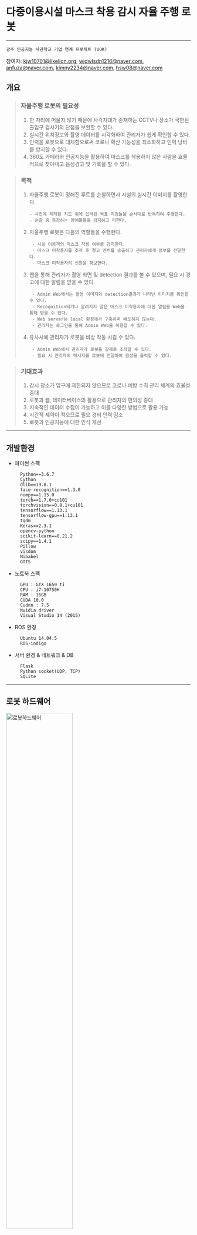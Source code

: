 # 다중이용시설 마스크 착용 감시 자율 주행 로봇

-------------------------------------------------------------------------------------------------------------------------
``` 
광주 인공지능 사관학교 기업 연계 프로젝트 (UOK)
```

참여자: kjw10701@likelion.org, wjdwlsdn1216@naver.com, anfuza@naver.com, kimny2234@naver.com, hsw08@naver.com


## 개요
> ### 자율주행 로봇의 필요성
> 1. 한 자리에 머물지 않기 때문에 사각지대가 존재하는 CCTV나 장소가 국한된 출입구 검사기의 단점을 보완할 수 있다.
> 2. 실시간 위치정보와 촬영 데이터를 시각화하여 관리자가 쉽게 확인할 수 있다.
> 3. 인력을 로봇으로 대체함으로써 코로나 확산 가능성을 최소화하고 인력 낭비를 방지할 수 있다.
> 4. 360도 카메라와 인공지능을 활용하여 마스크를 착용하지 않은 사람을 효율적으로 찾아내고 음성경고 및 기록을 할 수 있다.


> ### 목적
> 1. 자율주행 로봇이 정해진 루트를 순찰하면서 시설의 실시간 이미지를 촬영한다.
>
>        - 사전에 제작된 지도 위에 입력된 목표 지점들을 순서대로 반복하여 주행한다.
>        - 순찰 중 등장하는 장애물들을 감지하고 피한다.
>
> 2. 자율주행 로봇은 다음의 역할들을 수행한다.
>
>         - 시설 이용객의 마스크 착용 여부를 감지한다.
>         - 마스크 미착용자를 추적 후 경고 멘트를 송출하고 관리자에게 정보를 전달한다.
>         - 마스크 미착용자의 신원을 확보한다.
>
> 3. 웹을 통해 관리자가 촬영 화면 및 detection 결과를 볼 수 있으며, 필요 시 경고에 대한 알림을 받을 수 있다.
>
>         - Admin Web에서는 촬영 이미지와 detection결과가 나타난 이미지를 확인할 수 있다.
>         - Recognition되거나 알려지지 않은 마스크 미착용자에 대한 알림을 Web을 통해 받을 수 있다.
>         - Web server는 local 환경에서 구축하며 배포하지 않는다.
>         - 관리자는 로그인을 통해 Admin Web을 이용할 수 있다.
>
> 4. 유사시에 관리자가 로봇을 비상 작동 시킬 수 있다.
>
>         - Admin Web에서 관리자가 로봇을 강제로 조작할 수 있다.
>         - 필요 시 관리자의 메시지를 로봇에 전달하여 음성을 출력할 수 있다.

>
> ### 기대효과
> 1. 감시 장소가 입구에 제한되지 않으므로 코로나 예방 수칙 관리 체계의 효율성 증대
> 2. 로봇과 웹, 데이터베이스의 활용으로 관리자의 편의성 증대
> 3. 지속적인 데이터 수집이 가능하고 이를 다양한 방법으로 활용 가능
> 4. 시간적 제약이 적으므로 필요 경비 인력 감소
> 5. 로봇과 인공지능에 대한 인식 개선

----------------------------------------------------------------------------------------------------

## 개발환경

+ 파이썬 스펙

        Python==3.6.7
        Cython
        dlib==19.8.1
        face-recognition==1.3.0
        numpy==1.15.0
        torch==1.7.0+cu101
        torchvision==0.8.1+cu101
        tensorflow==1.13.1
        tensorflow-gpu==1.13.1
        tqdm
        Keras==2.3.1
        opencv-python
        scikit-learn==0.21.2
        scipy==1.4.1
        Pillow
        visdom
        Nibabel
        GTTS


+ 노트북 스펙

        GPU : GTX 1650 ti
        CPU : i7-10750H
        RAM : 16GB
        CUDA 10.0
        Cudnn : 7.5
        Nvidia driver
        Visual Studio 14 (2015)
        
+ ROS 환경

        Ubuntu 14.04.5
        ROS-indigo 
        
+ 서버 환경 & 네트워크 & DB

        Flask
        Python socket(UDP, TCP)
        SQLite

---------------------------------------------------------------------------------------------------------------------

## 로봇 하드웨어
<img src="/README_img/로봇하드웨어.PNG" width="60%" height="60%" title="로봇하드웨어" alt="로봇하드웨어"></img>    
 
---------------------------------------------------------------------------------------------------------------------

## 전체 시스템 디자인 
![Sytem_Design](/README_img/시스템디자인.PNG "시스템디자인")

---------------------------------------------------------------------------------------------------------------------

## 전체 프로세스 알고리즘
![전체프로세스](/README_img/전체프로세스.PNG "전체프로세스")

---------------------------------------------------------------------------------------------------------------------

## 파트 별 설명    
 1. [Panorama Camera](https://github.com/SW-H/Autonomous_Driving_Security_Robot/blob/main/README_hyperlink/PanoramaCamera.md)
 ---------------------------------------------------------------------------------------------------------------------
 2. AI model 
> 로봇에 장착된 카메라를 통해 수집된 이미지에서 목표한 기획에 맞게끔 자율주행 로봇의 움직임을 결정할 데이터를 도출하기 위해 다음과 같은 인공지능 모델들을 사용하였다.    
>  
>> + Mask Detection (YOLO v4) – Custom Data      
   파노라마 카메라로 수집한 이미지에서 마스크를 쓴 사람과 안 쓴 사람, 잘못 쓴 사람의 얼굴을 detection해내기 위한 CNN모델이다.   Kaggle에서 제공하는 VOC format의 Mask Detection Dataset을 convert2Yolo 툴을 이용해  YOLO에 맞는 데이터 형식으로 변환 후, Google Colab Pro 환경에서 직접 모델을 train시켜 weights값을 생성하였다.   이미지에서 마스크를 쓴 얼굴(with_mask), 마스크를 쓰지 않은 얼굴( without_mask), 마스크를 제대로 쓰지 않은 얼굴(mask_weared_incorrect)을 찾아낸다.               
   ![model_training](/README_img/model_training.PNG "model_training")    ↳ Colab Pro에서 진행한 model training이 완료된 화면과 이에 사용한 parameter   
   ![코드 실행 시 마스크 착용 여부에 따라 구분된 모습](/README_img/detecting_mask_nomask.PNG "코드 실행 시 마스크 착용 여부에 따라 구분된 모습")   ↳코드 실행 시 마스크 착용 여부에 따라 구분된 모습
>>
>>
>>
>>
>> + Person Detection (YOLO v4) – Coco Dataset   
    Mask detection model만으로는 사람의 뒷모습을 잡아내지 못하여 한번 포착한 마스크 미착용자를 지속적으로 tracking할수가 없다. 따라서 사진 촬영 각도에 상관없이 이미지에서 사람을 detection 해낼 필요가 있었다.   
	 Detection 성능의 향상을 위해 Mask detection과 별개의 모델을 사용하였으며, coco dataset으로 훈련된 모델에서 ‘person’  label만을 사용하였다. ![detection_result](/README_img/detection_result.PNG "Coco dataset을 이용해 train한 모델의 detection 결과 예시
")    ↳Coco dataset을 이용해 train한 모델의 detection 결과 예시
>>
>>
>>
>>
>> + Object Tracking (Deep-SORT) – Pretrained Model   
   앞에서 detection한 person의  bounding box를 tracking하는 모델이다. 수집된 이미지에서 person마다 각각의  label(track id)을 붙이고 tracking하기 위해 사용한다.![ObjectTracking](/README_img/ObjectTracking.PNG "Real-time으로 person detection & tracking 하는 모델 출력 예시")   ↳ Real-time으로 person detection & tracking 하는 모델 출력 예시
   사용하는 자율주행 로봇 및 카메라의 특성을 고려하여, 연속적으로 촬영한 이미지에서의 원활한 tracking을 위해 model의 hyper parameter들을 조정하였다.   (max_iou_distance = 0.7, max_cos_distance = 0.2)
>>
>>
>>
>>
>> + Face Recognition (dlib + face_recognition)   
   촬영된 이미지에서 Detection된 face를 database에 저장된 face들과 비교해서 개개인을 식별하고 등록되지 않은 face(unknown)를 색출하기 위해 사용한다. 계속해서 업데이트 되고있는 face_recognition api를 사용하며, 이는 전세계 사람들의 얼굴 데이터인 Labeled Faces in the Wild를 기준으로 99.38%의 정확도를 기록하였다.   ![dlib_and_face_recognition](/README_img/dlib_and_face_recognition.PNG "Face Recognition model 사용 예시")   ↳ Face Recognition model 사용 예시
>>
>>
>>
>>
>> + [AI Model Code](https://github.com/SW-H/Autonomous_Driving_Security_Robot/blob/main/README_hyperlink/PC1model_code.md)
>> 		+ [모델](https://github.com/SW-H/Autonomous_Driving_Security_Robot/tree/main/pc1_model)
 ---------------------------------------------------------------------------------------------------------------------
 3. ROS
>>
>> + 초기 세팅     
원격 제어를 위해 로봇과 같은 작업 환경 세팅을 위해 Ubuntu 14.04.5 와 ROS-indigo 설치 후 무선 인터넷을 이용하여 연결한다.   로봇내에 기존에는 OS ( ROS )만 설치되어 있었기에 프로젝트 내의 기능 구현을 위해 추가적으로 다양한 패키지 및 라이브러리가 필요했다. 
>> 그 목록은 다음과 같다.   
>>>		- actionlib, actionlib_msgs : 로봇의 순찰(patrolling) 기능 구현을 위해 필요하다. 정해진 범위 내에서 반복적으로 이동하고 이벤트 발생 시 제어(스케쥴링)와 운용에 필요한 메시지를 주고 받는다.   
>>>		- rosbridge  : ROS와 non-ROS 간의 통신을 수행한다. 
>>>		- rospy : C++로 이루어진 ROS를 파이썬과 호환시켜준다.
>>>		- sound_play : String을 입력하면 TTS를 실행한다.
>>>		- AMCL(Adaptive Monte Calro Localization) : 확률 기반으로  Map 상에서의 로봇 위치를 파악한다.
>>>		- Base_local_planner : 평면 상에서 로봇의 이동 궤적을 결정하고 로봇을 구동하는 컨트롤러이다.
>>>		- rostopic : 현재 로봇의 데이터 (실시간 위치인 odometry 데이터 등)를 확인할 수 있다.
>>>		- costmap_2d : 맵핑 및 cost map 생성에 사용한다.
>>>		- fetch_navigation : rostopic으로 주행 거리 및 목표 지점 등을 가져와 주행 명령을 출력한다.
>>>		- map_server : 3D모델의 2D평면도를 RViz에 출력하여 로봇의 이동 경로 등을 시각화한다.
>>>		- Move_base :경로 계획, 장애물 회피, 로봇 주행 제어 등을 위한 노드를 추가한다.
>>>		- PCL(Point Cloud Library) : 다차원 포인트들을 나타내는 데 사용되는 데이터 구조이다.
>>>		- SixPair : 로봇을 조이스틱으로 작동하기 위한 블루투스 모듈이다.
>>
>>
>> +  ROS 3D 시각화 툴 ( Rviz )    
로봇과 연동하여 로봇의 위치를 지도 상에서 시각화하고 로봇의 센서 정보, 이동 경로, 레이저 데이터 등을 표시한다. 다양한 기능 구현 및 작업 과정에서의 시각화를 위해 해당 도구를 사용한다.   ![rviz](/README_img/fetch_navigation%20rviz.PNG) ↳ 매핑된 지도를 불러와 Rviz상에 띄운 실행화면 
>>  
>> + 맵핑 ( mapping )    
로봇이 주행할 공간에 대한 지도를 만들기 위한 과정이다. 내부에서 사용될 맵의 정보를 담고 있는 yaml 파일과 이미지 파일인 pgm 파일로 저장된다.   <img src="https://github.com/SW-H/Autonomous_Driving_Security_Robot/blob/main/README_img/build_map.PNG" title="build_map" alt="build_map">    
↳ fetch_navigation 라이브러리 활용한 지도 매핑 과정 캡처 화면  ![map_and_costmap](/README_img/map_and_costmap.PNG)
>> +  ROS Navigation   
   관련 패키지에는 지도 작성을 위한 노드와 자율 주행을 위한 AMCL, move_base 노드가 포함되어 있다.  AMCL을 이용해 로봇의 위치를 지도 상에서 인식하고 원격으로 로봇을 조종한다. 이 때는 자동으로 장애물을 인식하여 피할 수 있도록 한다.
>> +  Patrolling   지정해준 범위내에서 반복적으로 순찰(patrolling)하고 도중에 나타나는 장애물은 2D Laser Sensor로 감지한다. 자율 주행 중에 마스크 미착용자 확인 등 여러 기능을 수행한다.   <img src="https://github.com/SW-H/Autonomous_Driving_Security_Robot/blob/main/README_img/patrolling.PNG" width="70%" height="70%" title="patrolling" alt="patrolling">  
>> ↳ patrolling 에 필요한 소스 코드 실행 화면      <img src="https://github.com/SW-H/Autonomous_Driving_Security_Robot/blob/main/README_img/patrolling_plan.PNG" width="70%" height="70%" title="patrolling_plan" alt="patrolling_plan">   
>>     ↳ 로봇의 patrolling 과정을 Rviz의 map에 나타낸 모습 
>> + [patrolling 소스코드 설명](https://github.com/SW-H/Autonomous_Driving_Security_Robot/blob/main/README_hyperlink/ROS_code.md)
 ---------------------------------------------------------------------------------------------------------------------


 4. 네트워크 & 서버 & DB
>> + Network : PC와 PC 사이, PC와 Robot 사이 데이터 전송은 websocket(UDP&TCP)을 사용한다.
>>>	- PC1에서 Main Server로 AI모델의 detection 및 tracking 결과를 TCP로 전송
>>>	- Robot(Freifgt100)에서 Main Server로 로봇의 실시간 위치를 TCP로 전송
>>>	- Main Server에서 Robot(Freight100)으로 로봇이 움직일 위치를 UDP로 전송
>>>	- Main Server에서 Robot(Freight100)으로 로봇이 음성으로 출력할 문구를 TCP로 전송
>> + Server
>>>  	- Main Server는 PC2의 host PC 환경에 Flask를 이용해 구축한다.
>>> 	- Flask에서 Main Server와 별도로 모델의 결과, 로봇 이동 명령, 로봇 위치 수신, 메시지 전송을 위한 별도의 서버를 운영한다.
>> + Database
>>>	- SQLite을 이용해 직원정보와 발생한 이슈에 대한 테이블을 생성한다.
>>>	- Known people의 사진과 알고리즘에서 전송된 사진은 Directory에 저장한다.
 ---------------------------------------------------------------------------------------------------------------------
 5. TTS
>>  경고메시지와 관리자의 메시지를 출력하기 위한 TTS API로 ROS sound_play 패키지를 사용하였다.
```python
rospy.init_node('say', anonymous=True)
soundhandle = SoundClient()
rospy.sleep(1)

voice = 'voice_kal_diphone'
volume = 1.0

if len(sys.argv) == 1:
    s = sys.stdin.read()
    else:
	s = sys.argv[1]

	if len(sys.argv) > 2:
	    voice = sys.argv[2]
	if len(sys.argv) > 3:
	    volume = float(sys.argv[3])

    rospy.loginfo('Saying: %s' % s)
    rospy.loginfo('Voice: %s' % voice)
    rospy.loginfo('Volume: %s' % volume)

    soundhandle.say(s, voice, volume)
```
↳ ROS에서 sound_play를 시키는 say.py 코드의 실행부분

 ---------------------------------------------------------------------------------------------------------------------


 6. [알고리즘 코드 ](https://github.com/SW-H/Autonomous_Driving_Security_Robot/blob/main/README_hyperlink/algorithm_code.md)
```python
#target selection
if state == 0:
    #nearest unmasked
    nearest_unmasked = []
    max_area = 0
    for mask in masks:
        if (mask[2] - mask[0]) * (mask[3] - mask[1]) >= max_area and mask[5]!=0:
            nearest_unmasked = mask
            max_area = (mask[2] - mask[0]) * (mask[3] - mask[1])
    #person match
    target = []
    target_id = -1
    if nearest_unmasked != [] and persons != []:
        for person in persons:
            if person[0] <= nearest_unmasked[0] and person[1] <= nearest_unmasked[1] and person[2] >= nearest_unmasked[2] and person[3] >= nearest_unmasked[3] and person[6] not in targets:
                target = person
                target_id = person[6]
                targets.append(target_id)
                state = 1
                img1_grab = np.array(ImageGrab.grab(square))
                img1_cvt = cv2.cvtColor(img1_grab, cv2.COLOR_BGR2RGB)
                break
```
↳ 주행 중 마스크를 쓰지 않거나 부정확하게 쓴 인물을 발견하면 타겟으로 설정하고 촬영 사진을 저장한 후 인물을 트래킹하기 시작한다.
```python
if state == 1:
    found = False
    unmasked = True
    for person in persons:
        if person[6] == target_id: #find correct target_id
            theta = ((person[2]+person[0])/2) / (square[2]-square[0]) * math.pi / 180 - math.pi
            if person[3] <= (square[3]-square[1]) * 0.9: #not close enough
                global rob_loc
                rob_loc = [0,0,0]
                z = theta+rob_loc[2]
                x = rob_loc[0] + math.cos(z) * distance
                y = rob_loc[1] + math.cos(z) * distance
                sock.send(str([x,y,z]).encode()) #robot location send
            else: #close enough
                sock.send(str([5]).encode()) #TTS(마스크를 써주세요)
                img2_grab = np.array(ImageGrab.grab(square))
                img2_cvt = cv2.cvtColor(img2_grab, cv2.COLOR_BGR2RGB)
```
↳ 자율주행 로봇이 타겟 인물에 접근하였다고 판단하면 TTS로 음성 경고를 출력한다.
```python
                while delay_time < 10: #wait for 10seconds
                    delay_time = time.time() - TTS_time
 
                    if masked(masks,check): #check if masked or not
                        state = 0
                        unmasked = False
                        sock.send(str([6]).encode()) #TTS(감사합니다)
                        break
                if unmasked: #unmasked until the end
                    state = 0
                    img_name = frame_num
                    cv2.imwrite('./criminal/'+img_name+'.jpg',img2_cvt)
                    face_recognition('./criminal/'+img_name+'.jpg')
```
↳ 경고 후 일정 시간 내에 마스크를 착용하면 감시를 멈추고, 마스크를 착용하지 않으면 사진 촬영 후 관리자에게 전송한다.

 ---------------------------------------------------------------------------------------------------------------------
 
 ## 웹 & 서비스
   Flask web frame work로 제작한  ROS 기반 로봇 컨트롤 및 관리 Web page
   다른페이지는 클릭만으로 접속이 가능하지만 컨트롤 대시보드를 이용하기 위한 관리자 페이지는 전용 로그인을 필요로 한다.

 + #### Home & About us
 ![website_home](https://github.com/SW-H/Autonomous_Driving_Security_Robot/blob/main/README_img/website_home.png)
 ↳ about, team에 대한 페이지 전환과 controller, login, join 페이지로의 이동이 가능한 Main page이다.   
    
 ![website_about](https://github.com/SW-H/Autonomous_Driving_Security_Robot/blob/main/README_img/website_about.png)
 ↳ 로봇의 주기능 및 사용된 알고리즘에 대한 설명
    
 ![website_team_introduction](https://github.com/SW-H/Autonomous_Driving_Security_Robot/blob/main/README_img/website_team_introduction.png.jpg)
 ↳ 팀 소개
  
 + #### Controller Dashboard
 ![website_team_introduction](https://github.com/SW-H/Autonomous_Driving_Security_Robot/blob/main/README_img/website_dashboard.png)
 ↳ 실시간으로 로봇을 통한 Detection 결과를 영상으로 출력하고 로봇과의 연결상태 확인 및 컨트롤 가능한 page
     
        
	  
 ```python
var app = new Vue({
    el: '#app',
    // storing the state of the page
    data: {
        connected: false,
        ros: null,
        ws_address: 'ws://172.22.77.172:9090',
        logs: [],
        loading: false,
        topic: null,
        message: null,
    },
    
    // helper methods to connect to ROS
    methods: {
        connect: function() {
            this.loading = true
            this.ros = new ROSLIB.Ros({
                url: this.ws_address
            })
            this.ros.on('connection', () => {
                console.log(' - Connected!')
                this.logs.unshift((new Date()).toTimeString() + ' - Connected!')
                this.connected = true
                this.loading = false
            })
            this.ros.on('error', (error) => {
                console.log(` - Error: ${error}`)
                this.logs.unshift((new Date()).toTimeString() + ` - Error: ${error}`)
            })
            this.ros.on('close', () => {
                console.log(' - Disconnected!')
                this.logs.unshift((new Date()).toTimeString() + ' - Disconnected!')
                this.connected = false
                this.loading = false
            })
        },
        disconnect: function() {
            this.ros.close()
        },
```
↳ 웹소켓을 이용하여 JS와 ROS를 직접 연결한다.

```python
setTopic: function() {
    this.topic = new ROSLIB.Topic({
        ros: this.ros,
        name: '/cmd_vel',
        messageType: 'geometry_msgs/Twist'
    })
},
forward: function() {
    this.message = new ROSLIB.Message({
        linear: { x: 1, y: 0, z: 0, },
        angular: { x: 0, y: 0, z: 0, },
    })
    this.setTopic()
    this.topic.publish(this.message)
},
stop: function() {
    this.message = new ROSLIB.Message({
        linear: { x: 0, y: 0, z: 0, },
        angular: { x: 0, y: 0, z: 0, },
    })
    this.setTopic()
    this.topic.publish(this.message)
},
backward: function() {
    this.message = new ROSLIB.Message({
        linear: { x: -1, y: 0, z: 0, },
        angular: { x: 0, y: 0, z: 0, },
   })
    this.setTopic()
    this.topic.publish(this.message)
},
turnLeft: function() {
    this.message = new ROSLIB.Message({
       linear: { x: 0, y: 0, z: 0, },
       angular: { x: 0, y: 0, z: 0.5, },
    })
    this.setTopic()
    this.topic.publish(this.message)
},
turnRight: function() {
    this.message = new ROSLIB.Message({
        linear: { x: 0, y: 0, z: 0, },
        angular: { x: 0, y: 0, z: -0.5, },
    })
    this.setTopic()
    this.topic.publish(this.message)
},
```
↳ 웹페이지상에서 관리자가 로봇을 수동으로 조종할 수 있도록 JS를 통하여 ROS에 컨트롤 명령을 직접 전달한다.
     
      
      
+ ####  Member Management & Authentication administrator
   
```python
@app.route('/register', methods=['GET', 'POST'])
def register():
    if current_user.is_authenticated:
        return redirect(url_for('home'))
    form = RegistrationForm()
    if form.validate_on_submit():
        hashed_password = bcrypt.generate_password_hash(form.password.data).decode('utf-8')
        user = User(username=form.username.data, email=form.email.data, password=hashed_password)
        db.session.add(user)
        db.session.commit()
        flash('Your account has been created! You are now able to log in ', 'success')
        return redirect(url_for('login'))
    return render_template('register.html', title='Register', form=form)
 
)
 
def save_picture(form_picture):
    random_hex=secrets.token_hex(8)
    _, f_ext = os.path.splitext(form_picture.filename)
    picture_fn = random_hex + f_ext
    picture_path = os.path.join(app.root_path, 'static/profile_pics', picture_fn)
    form_picture.save(picture_path)
 
    return picture_fn
 
@app.route("/account", methods=['GET','POST'])
@login_required
def account():
    form =UpdateAccountForm()
    if form.validate_on_submit():
        if form.picture.data:
            picture_file = save_picture(form.picture.data)
            current_user.image_file = picture_file
        current_user.username = form.username.data
        current_user.email = form.email.data
        db.session.commit()
        flash('Your account has been updated!', 'success')
        return redirect(url_for('account'))
    elif request.method=='GET':
        form.username.data=current_user.username
        form.email.data=current_user.email
    image_file = url_for('static', filename='profile_pics/' + current_user.image_file)
    return render_template('account.html', title='Account', image_file=image_file, form = form)
 ```
 ↳ 로봇을 운용하는 기관 직원 및 웹페이지 회원의 정보(사진, 인적사항)을 웹페이지에서 수정하여 바로 Database에 반영한다.
 
```python
@login_manager.user_loader
def load_user(user_id):
    return User.query.get(int(user_id))
 
class User(db.Model, UserMixin):
    id = db.Column(db.Integer, primary_key = True)
    username = db.Column(db.String(20), unique=True, nullable=False)
    email = db.Column(db.String(120), unique=True, nullable=False)
    image_file = db.Column(db.String(20), nullable=False, default= 'default.jpg')
    password = db.Column(db.String(60), nullable=False)
    posts = db.relationship('Post', backref='author', lazy=True)
 
    def __repr__(self):
        return f"User('{self.username}','{self.email}','{self.image_file}')"
 
 
class Post(db.Model):
    id = db.Column(db.Integer, primary_key = True)
    title = db.Column(db.String(100), nullable=False)
    date_history = db.Column(db.DateTime, nullable=False, default=datetime.utcnow)
    content = db.Column(db.Text, nullable=False)
    user_id = db.Column(db.Integer, db.ForeignKey('user.id'), nullable= False)
 
    def __repr__(self):
        return f"Post('{self.title}','{self.date_history}')"
```
 ↳ \로봇을 운용하는 기관의 직원정보와 서버가 탐지한 이슈를 DB에 저장한다. 
 
```python
@app.route('/model_result')
def model_result():
    global detection_result
    serverSocket = socket(AF_INET, SOCK_STREAM)
    serverSocket.bind((TCP_IP,TCP_PORT))
    serverSocket.listen(0)
    connectionSocket, _ = serverSocket.accept()
    while True:
        data = connectionSocket.recv(8192)
        detection_result = data.decode()
        connectionSocket.send('success'.encode())
        serverSocket.close()
    return "model_result"
	↳ AI Model로부터 detection 및 tracking 결과를 websocket으로 받아오는 model_result 페이지
 
@app.route('/ordering')
def ordering():
```
↳ AI model의 결과 데이터를 기반으로  로봇의 다음 움직임을 알고리즘으로 판단하여  로봇에 websocket으로 전달하는 ordering 페이지, 코드 내용은 위의 알고리즘 코드와 같다.
 
```python
@app.route('/robot_location')
def robot_location():
    global rob_loc
    serverSocket = socket(AF_INET, SOCK_STREAM)
    serverSocket.bind((TCP_IP_LOC,TCP_PORT_LOC))
    serverSocket.listen(0)
    connectionSocket, _ = serverSocket.accept()
   
    while True:
        data = connectionSocket.recv(8192)
        rob_loc = eval(data.decode())
        print(rob_loc)
        connectionSocket.send('success'.encode())
        serverSocket.close()
    return "rob_loc"
```
↳ 저장된 Map 위에서 로봇의 현재 절대좌표를 websocket으로 실시간으로 받아오는 robot_location 페이지
 
```python
@app.route('/video_feed')
def video_feed():
    redirect(url_for('ordering'))
    square = (348,194,1493,660)
    return Response(gen_bboxed_frames(square),
                    mimetype='multipart/x-mixed-replace; boundary=frame')
```
↳ 파노라마 카메라로 촬영한 이미지를 전용 소프트웨어를 거쳐 real-time video형식으로 flask로 가져오는 video_feed 페이지

 ---------------------------------------------------------------------------------------------------------------------
 
 ## 프로젝트 결과

 ![res](/README_img/res.PNG)

------------------------------------------------------------------------------------------------------------------------

## 향후 발전가능성 
 + 공사현장, 의료시설, 실험실, 롤러장 등에서의 안전장비 착용여부 점검(실외라면 오토바이나 자전거)
 + pose estimation을 이용해 위험행동 감지하는 경비 로봇
 + 포스트 코로나 시대에도 침입자를 찾는 방범 로봇으로 활용
 + 전체 프로세스를 드론에 적용하여 다른 산업 분야에 활용
 + TIC 카메라 장착 후 체온 감지
 + Depth 카메라 장착 후 3D object detection 기술을 활용한 효과적인 자율주행 및 detection
 + 여러 개의 로봇을 연동하여 넓은 공간에서의 효과적인 서비스 제공

-------------------------------------------------------------------------------------------------------------------------




## 참고문헌
[ROS]    
ROS wiki : http://wiki.ros.org/   
ROSject : http://www.rosject.io/l/97543ce/   
ROS Development Studio :  http://rosds.online   
The Construct: http://www.theconstructsim.com   
Fetch & Freight Research Edition : https://docs.fetchrobotics.com/introduction.html    

[GitHub]    
Convert2yolo : https://github.com/ssaru/convert2Yolo    
Yolo v4 training : https://github.com/theAIGuysCode/YOLOv4-Cloud-Tutorial    
Deep SORT: https://github.com/nwojke/deep_sort    
Object Detection and Tracking : https://github.com/yehengchen/Object-Detection-and-Tracking/tree/master/OneStage/yolo/deep_sort_yolov4    
AlphaPose : https://github.com/MVIG-SJTU/AlphaPose    
Face recognition : https://github.com/ageitgey/face_recognition    
Roslibjs : https://github.com/RobotWebTools/roslibjs    
ROS로 배우는 로봇 프로그래밍 : https://github.com/Jpub/ROS    
Flask flash massae : https://github.com/pratik55/Python-Flask-dynamic-update-     

[논문]    
Zhihua He, “intelligent patrol robot based on ROS architecture”, 2017     
S. Witwicki, “Autonomous Surveillance Robots A Decision-Making Framework for Networked Muiltiagent Systems”, 2017     
Alexey Bochkovskiy, YOLOv4: Optimal Speed and Accuracy of Object Detection, 2020     
Nicolai Wojke, Simple Online and Realtime Tracking with a Deep Association Metric, 2017     
Hao-Shu Fang, RMPE: Regional Multi-person Pose Estimation, 2016      
S. Sharma, FAREC - CNN based efficient face recognition technique using Dlib, 2016    
    
[dataset]     
Mask detection dataset : https://www.kaggle.com/andrewmvd/face-mask-detection/tasks?taskId=949     
